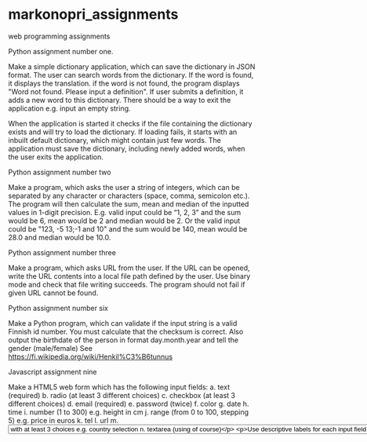 # markonopri_assignments
web programming assignments

Python assignment number one.

Make a simple dictionary application, which can save the dictionary in JSON format. The user can search words from the dictionary. If the word is found, it displays the translation. if the word is not found, the program displays "Word not found. Please input a definition". If user submits a definition, it adds a new word to this dictionary. There should be a way to exit the application e.g. input an empty string.

When the application is started it checks if the file containing the dictionary exists and will try to load the dictionary. If loading fails, it starts with an inbuilt default dictionary, which might contain just few words. The application must save the dictionary, including newly added words, when the user exits the application.

Python assignment number two

Make a program, which asks the user a string of integers, which can be separated by any character or characters (space, comma, semicolon etc.). The program will then calculate the sum, mean and median of the inputted values in 1-digit precision. E.g. valid input could be “1, 2, 3” and the sum would be 6, mean would be 2 and median would be 2. Or the valid input could be "123, -5 13;-1 and 10" and the sum would be 140, mean would be 28.0 and median would be 10.0.


Python assignment number three

Make a program, which asks URL from the user. If the URL can be opened, write the URL contents into a local file path defined by the user. Use binary mode and check that file writing succeeds. The program should not fail if given URL cannot be found.

Python assignment number six

Make a Python program, which can validate if the input string is a valid Finnish id number. You must calculate that the checksum is correct. Also output the birthdate of the person in format day.month.year and tell the gender (male/female) See https://fi.wikipedia.org/wiki/Henkil%C3%B6tunnus

Javascript assignment nine

Make a HTML5 web form which has the following input fields:
a. text (required)
b. radio (at least 3 different choices)
c. checkbox (at least 3 different choices)
d. email (required)
e. password (twice)
f. color
g. date
h. time
i. number (1 to 300) e.g. height in cm
j. range (from 0 to 100, stepping 5) e.g. price in euros
k. tel
l. url
m. <select> <option> with at least 3 choices e.g. country selection
n. textarea (using <textarea> of course)

Use descriptive labels for each input field and text area. Pressing "submit" button will validate that the input in both password fields are equal. The password must have 8...30 characters and can only contain the following characters: a-z, A-Z, 0-9 and .,_-. If the input is valid, then submit button will simply write the input of ALL of the above fields into an output element called result.

Javascript assignment ten

Draw a stickman, which looks a bit like yourself using Canvas. Translate the center point of the stickman to origin (0,0). You must use different colors and a linear or radial gradient. Write your first name next to it using Canvas.

Animate the stickman, by rotating it around it around its center point. Background music is played. Both the animation and the music will start/pause pressing the play/pause button.

Javascript assignment eleven

Make a mobile optimized multiple-choice quiz using jQuery Mobile and radio button widgets. The quiz must have at least 3 questions and each question must have at least 3 different choices. Pressing “answer” button will calculate how many questions you got correct. The questions and their answers should be stored in JSON format.

Javascript assignment twelve

Use jQuery UI to make a web form, which has an autocomplete text input field, which will autocomplete all the EU countries (don't include non-EU countries). The same form should also have a date selector, which has week numbers visible, and a range selector for age, which limits choices between 0-140, 1-year stepping. The same form should also sortable list of at least 3 persons, both with thumbnail size photo + name. Their order can be rearranged dragging the person to the desired location.



